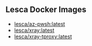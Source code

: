 ## Lesca Docker Images

* [lesca/az-pwsh:latest](az-pwsh)
* [lesca/xray:latest](xray)
* [lesca/xray-tproxy:latest](xray-tproxy)